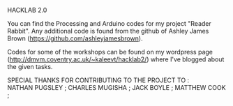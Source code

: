 HACKLAB 2.0

You can find the Processing and Arduino codes for my project "Reader Rabbit". 
Any additional code is found from the github of Ashley James Brown (https://github.com/ashleyjamesbrown).

Codes for some of the workshops can be found on my wordpress page (http://dmvm.coventry.ac.uk/~kaleevt/hacklab2/) where I've blogged about the given tasks.



SPECIAL THANKS FOR CONTRIBUTING TO THE PROJECT TO :  
  NATHAN PUGSLEY ;
  CHARLES MUGISHA ;
  JACK BOYLE ;
  MATTHEW COOK ;
